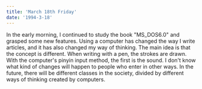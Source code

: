 ```yaml
---
title: 'March 18th Friday'
date: '1994-3-18'
---
```


In the early morning, I continued to study the book "MS_DOS6.0" and grasped some new features. Using a computer has changed the way I write articles, and it has also changed my way of thinking. The main idea is that the concept is different. When writing with a pen, the strokes are drawn. With the computer's pinyin input method, the first is the sound. I don't know what kind of changes will happen to people who enter in other ways. In the future, there will be different classes in the society, divided by different ways of thinking created by computers.

